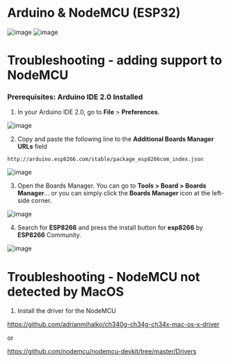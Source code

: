 # Arduino & NodeMCU (ESP32)

![image](https://user-images.githubusercontent.com/40029512/196993872-2bbfe6c7-3aca-4855-a3fc-4a5a6fe7a9ab.png)
![image](https://user-images.githubusercontent.com/40029512/196994196-4d54993c-9770-46b7-9ce0-74809c05a4c5.png)

# Troubleshooting - adding support to NodeMCU 

### Prerequisites: Arduino IDE 2.0 Installed

1. In your Arduino IDE 2.0, go to **File** > **Preferences**.

![image](https://user-images.githubusercontent.com/40029512/196991789-cac2d8ff-931e-4cd7-8517-a100738652a0.png)

2. Copy and paste the following line to the **Additional Boards Manager URLs** field

`http://arduino.esp8266.com/stable/package_esp8266com_index.json`

![image](https://user-images.githubusercontent.com/40029512/196991952-27d66882-4004-4727-8ad4-f01649d233c3.png)

3. Open the Boards Manager. You can go to **Tools > Board > Boards Manager**… or you can simply click the **Boards Manager** icon at the left-side corner.

![image](https://user-images.githubusercontent.com/40029512/196992053-c52789d6-1c27-4561-bfe8-bfe0578008ce.png)

4. Search for **ESP8266** and press the install button for **esp8266** by **ESP8266** Community.

![image](https://user-images.githubusercontent.com/40029512/196992102-bbdb76e6-82d0-4657-8642-3a6fba26856f.png)

# Troubleshooting - NodeMCU not detected by MacOS

1. Install the driver for the NodeMCU

https://github.com/adrianmihalko/ch340g-ch34g-ch34x-mac-os-x-driver

or 

https://github.com/nodemcu/nodemcu-devkit/tree/master/Drivers

